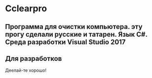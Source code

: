 # Cclearpro
Программа для очистки компьютера. эту прогу сделали русские и татарен. Язык C#. Среда разработки Visual Studio 2017
--
Для разработков
--
Деелай-те хорошо!